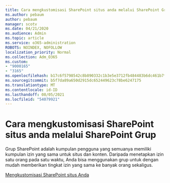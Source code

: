 ```yaml
---
title: Cara mengkustomisasi SharePoint situs anda melalui SharePoint Grup
ms.author: pebaum
author: pebaum
manager: scotv
ms.date: 04/21/2020
ms.audience: Admin
ms.topic: article
ms.service: o365-administration
ROBOTS: NOINDEX, NOFOLLOW
localization_priority: Normal
ms.collection: Adm_O365
ms.custom:
- "9000165"
- "3165"
ms.openlocfilehash: b17c6f5798542c8b890332c1b3e5e3712fb484483b6dc461b7fa9fbcc757106d
ms.sourcegitcommit: b5f7da89a650d2915dc652449623c78be6247175
ms.translationtype: MT
ms.contentlocale: id-ID
ms.lasthandoff: 08/05/2021
ms.locfileid: "54079921"
---
```

# <a name="how-to-customize-sharepoint-site-permissions-via-sharepoint-groups"></a>Cara mengkustomisasi SharePoint situs anda melalui SharePoint Grup 

Grup SharePoint adalah kumpulan pengguna yang semuanya memiliki kumpulan izin yang sama untuk situs dan konten. Daripada menetapkan izin satu orang pada satu waktu, Anda bisa menggunakan grup untuk dengan mudah memberikan tingkat izin yang sama ke banyak orang sekaligus.

[Mengkustomisasi SharePoint situs Anda](https://docs.microsoft.com/sharepoint/customize-sharepoint-site-permissions)